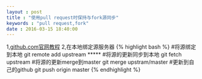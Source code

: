 ```yaml
---
layout : post
title : "使用pull request时保持与fork源同步"
keywords : "pull request,fork"
date : 2016-03-15 18:40:00
---
```

1,[github.com官网教程](https://help.github.com/articles/syncing-a-fork/)
2,在本地绑定源服务器
{% highlight bash %}
#将源绑定到本地
git remote add upstream *****
#将源的更新同步到本地
git fetch upstream 
#将源的更新merge到master
git merge upstram/master
#更新到自己的github 
git push origin master
{% endhighlight %}





